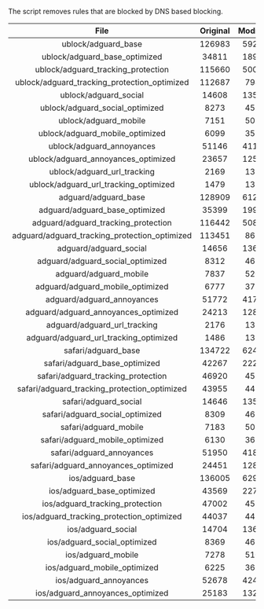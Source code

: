 The script removes rules that are blocked by DNS based blocking.


| File | Original | Modified |
|:----:|:-----:|:-----:|
| ublock/adguard_base | 126983 | 59207 |
| ublock/adguard_base_optimized | 34811 | 18906 |
| ublock/adguard_tracking_protection | 115660 | 50074 |
| ublock/adguard_tracking_protection_optimized | 112687 | 7943 |
| ublock/adguard_social | 14608 | 13555 |
| ublock/adguard_social_optimized | 8273 | 4591 |
| ublock/adguard_mobile | 7151 | 5021 |
| ublock/adguard_mobile_optimized | 6099 | 3584 |
| ublock/adguard_annoyances | 51146 | 41162 |
| ublock/adguard_annoyances_optimized | 23657 | 12518 |
| ublock/adguard_url_tracking | 2169 | 1320 |
| ublock/adguard_url_tracking_optimized | 1479 | 1317 |
| adguard/adguard_base | 128909 | 61203 |
| adguard/adguard_base_optimized | 35399 | 19924 |
| adguard/adguard_tracking_protection | 116442 | 50801 |
| adguard/adguard_tracking_protection_optimized | 113451 | 8657 |
| adguard/adguard_social | 14656 | 13610 |
| adguard/adguard_social_optimized | 8312 | 4634 |
| adguard/adguard_mobile | 7837 | 5201 |
| adguard/adguard_mobile_optimized | 6777 | 3757 |
| adguard/adguard_annoyances | 51772 | 41722 |
| adguard/adguard_annoyances_optimized | 24213 | 12816 |
| adguard/adguard_url_tracking | 2176 | 1327 |
| adguard/adguard_url_tracking_optimized | 1486 | 1324 |
| safari/adguard_base | 134722 | 62478 |
| safari/adguard_base_optimized | 42267 | 22202 |
| safari/adguard_tracking_protection | 46920 | 4562 |
| safari/adguard_tracking_protection_optimized | 43955 | 4418 |
| safari/adguard_social | 14646 | 13594 |
| safari/adguard_social_optimized | 8309 | 4621 |
| safari/adguard_mobile | 7183 | 5057 |
| safari/adguard_mobile_optimized | 6130 | 3614 |
| safari/adguard_annoyances | 51950 | 41824 |
| safari/adguard_annoyances_optimized | 24451 | 12895 |
| ios/adguard_base | 136005 | 62982 |
| ios/adguard_base_optimized | 43569 | 22705 |
| ios/adguard_tracking_protection | 47002 | 4570 |
| ios/adguard_tracking_protection_optimized | 44037 | 4426 |
| ios/adguard_social | 14704 | 13626 |
| ios/adguard_social_optimized | 8369 | 4635 |
| ios/adguard_mobile | 7278 | 5101 |
| ios/adguard_mobile_optimized | 6225 | 3655 |
| ios/adguard_annoyances | 52678 | 42447 |
| ios/adguard_annoyances_optimized | 25183 | 13203 |